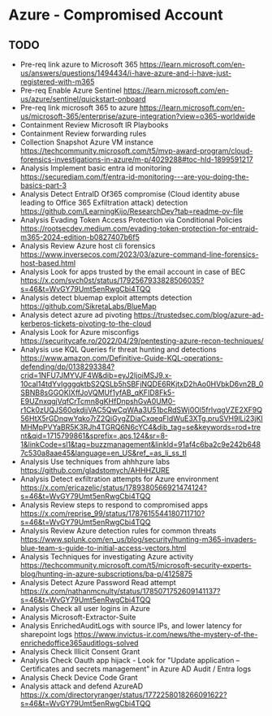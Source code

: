 # Azure - Compromised Account 

## TODO
- Pre-req link azure to Microsoft 365 https://learn.microsoft.com/en-us/answers/questions/1494434/i-have-azure-and-i-have-just-registered-with-m365
- Pre-req Enable Azure Sentinel https://learn.microsoft.com/en-us/azure/sentinel/quickstart-onboard
- Pre-req link microsoft 365 to azure https://learn.microsoft.com/en-us/microsoft-365/enterprise/azure-integration?view=o365-worldwide
- Containment Review Microsoft IR Playbooks
- Containment Review forwarding rules
- Collection Snapshot Azure VM instance https://techcommunity.microsoft.com/t5/mvp-award-program/cloud-forensics-investigations-in-azure/m-p/4029288#toc-hId-1899591217
- Analysis Implement basic entra id monitoring https://securediam.com/f/entra-id-monitoring---are-you-doing-the-basics-part-3
- Analysis Detect EntraID Of365 compromise (Cloud identity abuse leading to Office 365 Exfiltration attack) detection https://github.com/LearningKijo/ResearchDev?tab=readme-ov-file
- Analysis Evading Token Access Protection via Conditional Policies https://rootsecdev.medium.com/evading-token-protection-for-entraid-m365-2024-edition-b0827407b6f5
- Analysis Review Azure host cli forensics https://www.inversecos.com/2023/03/azure-command-line-forensics-host-based.html
- Analysis Look for apps trusted by the email account in case of BEC https://x.com/svch0st/status/1792567933828506035?s=46&t=WvGY79Umt5enRwgCbi4TQQ
- Analysis detect bluemap exploit attempts detection https://github.com/SikretaLabs/BlueMap
- Analysis detect azure ad pivoting https://trustedsec.com/blog/azure-ad-kerberos-tickets-pivoting-to-the-cloud
- Analysis Look for Azure misconfigs https://securitycafe.ro/2022/04/29/pentesting-azure-recon-techniques/
- Analysis use KQL Queries fir threat hunting and detections https://www.amazon.com/Definitive-Guide-KQL-operations-defending/dp/0138293384?crid=1NFU7JMYVJF4W&dib=eyJ2IjoiMSJ9.x-10caI14tdYvIgggqktbS2QSLb5hSBFjNQDE6RKjtxD2hAo0HVbkD6vn2B_0SBNB8sGGOKlXffJoVQMUf1yfAB_qKFID8Fk5-E9UZnxqgjVqfCrTcmn8gKHfDnpshGvA0UM0-r1Ck0zUQJS60qkdjjVAC5QwCqWAa3U51bcRdSWj0Ol5frlvqgVZE2XF9Q56HtX5rGDnqwYqko7rZ2QiGygZDiaCxqeqFIdWuE3XTg.pruSVH9lLi23jKIMHMpPVYaBR5K3RJh4TGRQ6N6cYC4&dib_tag=se&keywords=rod+trent&qid=1715799861&sprefix=,aps,124&sr=8-1&linkCode=sl1&tag=buzzmanagement&linkId=91af4c6ba2c9e242b6487c530a8aae45&language=en_US&ref_=as_li_ss_tl
- Analysis Use techniques from ahhhzure labs https://github.com/gladstomych/AHHHZURE
- Analysis Detect exfiltration attempts for Azure environment https://x.com/ericazelic/status/1789380566921474124?s=46&t=WvGY79Umt5enRwgCbi4TQQ
- Analysis Review steps to respond to compromised apps  https://x.com/reprise_99/status/1787615544180711710?s=46&t=WvGY79Umt5enRwgCbi4TQQ
- Analysis Review Azure detection rules for common threats https://www.splunk.com/en_us/blog/security/hunting-m365-invaders-blue-team-s-guide-to-initial-access-vectors.html
- Analysis Techniques for investigating Azure activity https://techcommunity.microsoft.com/t5/microsoft-security-experts-blog/hunting-in-azure-subscriptions/ba-p/4125875
- Analysis Detect Azure Password Read attempt https://x.com/nathanmcnulty/status/1785071752609141137?s=46&t=WvGY79Umt5enRwgCbi4TQQ
- Analysis Check all user logins in Azure
- Analysis Microsoft-Extractor-Suite
- Analysis EnrichedAuditLogs with source IPs, and lower latency for sharepoint logs  https://www.invictus-ir.com/news/the-mystery-of-the-enrichedoffice365auditlogs-solved
- Analysis Check Illicit Consent Grant
- Analysis Check Oauth app hijack - Look for "Update application – Certificates and secrets management" in Azure AD Audit / Entra logs
- Analysis Check Device Code Grant
- Analysis attack and defend AzureAD https://x.com/directoryranger/status/1772258018266091622?s=46&t=WvGY79Umt5enRwgCbi4TQQ
